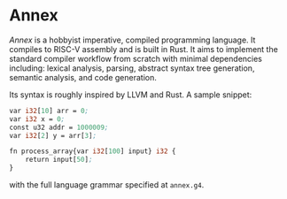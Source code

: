 # Annex

*Annex* is a hobbyist imperative, compiled programming language. It compiles to RISC-V assembly and is built in Rust. It
aims to implement the standard compiler workflow from scratch with minimal dependencies including: lexical analysis,
parsing, abstract syntax
tree generation, semantic analysis, and code generation.

Its syntax is roughly inspired by LLVM and Rust. A sample snippet:

```llvm
var i32[10] arr = 0;
var i32 x = 0;
const u32 addr = 1000009;
var i32[2] y = arr[3];

fn process_array{var i32[100] input} i32 {
    return input[50];
}
```

with the full language grammar specified at `annex.g4`.